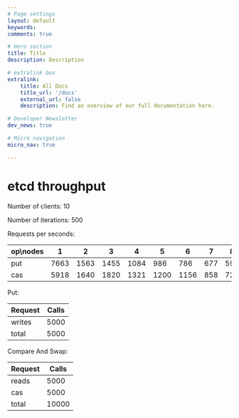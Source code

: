 ```yaml
---
# Page settings
layout: default
keywords:
comments: true

# Hero section
title: Title
description: Description

# extralink box
extralink:
    title: All Docs
    title_url: '/docs'
    external_url: false
    description: Find an overview of our full documentation here.

# Developer Newsletter
dev_news: true

# Micro navigation
micro_nav: true

---
```

# etcd throughput

Number of clients: 10

Number of iterations: 500

Requests per seconds:

| op\nodes |   1 |   2|   3|   4|   5|   6|    7|    8|   9|  11|
|------    |-----|----|----|----|----|----|-----|-----|----|----|
| put      |7663 |1563|1455|1084| 986| 786|  677|  594| 466| 374|
| cas      |5918 |1640|1820|1321|1200|1156|  858|  721| 652| 529|


Put:

| Request  | Calls |
|----------|-------|
| writes   | 5000  |
| total    | 5000  |

Compare And Swap:

| Request  | Calls |
|----------|-------|
| reads    |  5000 |
| cas      |  5000 |
| total    | 10000 |
